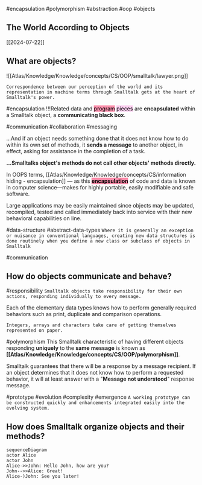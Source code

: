 #encapsulation
#polymorphism 
#abstraction
#oop
#objects
## The World According to Objects
[[2024-07-22]]

## What are objects?
![[Atlas/Knowledge/Knowledge/concepts/CS/OOP/smalltalk/lawyer.png]]
 
`Correspondence between our perception of the world and its representation in machine terms through Smalltalk gets at the heart of Smalltalk's power.`

#encapsulation 
!!!Related data and <mark style="background: #FF5582A6;">program</mark> <mark style="background: #FFB8EBA6;">pieces</mark> are **encapsulated** within a Smalltalk object, a
**communicating black box**.

#communication
#collaboration
#messaging

...And if an object needs something done that it does not know how to do
within its own set of methods, it **sends a message** to another object, in effect, asking for
assistance in the completion of a task.

**...Smalltalks object's methods do not call other objects' methods directly.**

In OOPS terms, [[Atlas/Knowledge/Knowledge/concepts/CS/information hiding - encapsulation]] — as this **<mark style="background: #FF5582A6;">encapsulation</mark>** of code and data is known in computer science—makes for highly portable, easily modifiable and safe software. 

Large applications may be easily maintained since objects may be updated, recompiled, tested
and called immediately back into service with their new behavioral capabilities on line.

#data-structure 
#abstract-data-types
`Where it is generally an exception or nuisance in conventional languages, creating new data structures is done routinely when you define a new class or subclass of objects in Smalltalk`

#communication 
## How do objects communicate and behave?

#responsibility
`Smalltalk objects take responsibility for their own actions, responding individually to every message.`

 Each of the elementary data types knows how to perform generally required behaviors such as print, duplicate and comparison operations.

`Integers, arrays and characters take care of getting themselves represented on paper.`

#polymorphism
 This Smalltalk characteristic of having different objects responding **uniquely** to the **same**
**message** is known as **[[Atlas/Knowledge/Knowledge/concepts/CS/OOP/polymorphism]]**.

Smalltalk guarantees that there will be a response by a message recipient. If an object
determines that it does not know how to perform a requested behavior, it will at least
answer with a "**Message not understood**" response message.

#prototype
#evolution
#complexity
#emergence 
`A working prototype can be constructed quickly and enhancements integrated easily into the evolving system.`

## How does Smalltalk organize objects and their methods?

```mermaid
sequenceDiagram
actor Alice
actor John
Alice->>John: Hello John, how are you?
John-->>Alice: Great!
Alice-)John: See you later!

```
